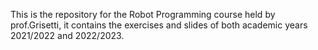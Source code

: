 This is the repository for the Robot Programming course held by prof.Grisetti, it contains the exercises and slides of both academic years 2021/2022 and 2022/2023.

